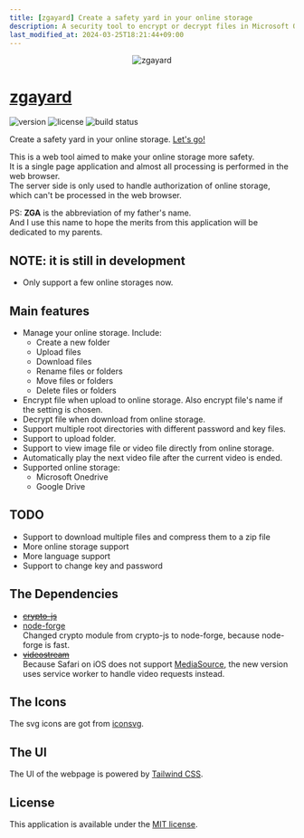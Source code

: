 ```yaml
---
title: [zgayard] Create a safety yard in your online storage
description: A security tool to encrypt or decrypt files in Microsoft Onedrive or Google Drive.
last_modified_at: 2024-03-25T18:21:44+09:00
---
```

<div align="center"><img src="https://zboris12.github.io/zgayard/src/img/logo.png" title="zgayard"></div>

# [zgayard](https://github.com/zboris12/zgayard)
![version](https://img.shields.io/github/package-json/v/zboris12/zgayard)
![license](https://img.shields.io/github/license/zboris12/zgayard)
![build status](https://img.shields.io/badge/build-passing-brightgreen?logo=cloudflare)

Create a safety yard in your online storage. [Let's go!](https://zgayard.pages.dev/)  

This is a web tool aimed to make your online storage more safety.  
It is a single page application and almost all processing is performed in the web browser.  
The server side is only used to handle authorization of online storage, which can't be processed in the web browser.

PS: __ZGA__ is the abbreviation of my father's name.  
And I use this name to hope the merits from this application will be dedicated to my parents.

## NOTE: it is still in development

* Only support a few online storages now.

## Main features

* Manage your online storage. Include:
  * Create a new folder
  * Upload files
  * Download files
  * Rename files or folders
  * Move files or folders
  * Delete files or folders
* Encrypt file when upload to online storage. Also encrypt file's name if the setting is chosen.
* Decrypt file when download from online storage.
* Support multiple root directories with different password and key files.
* Support to upload folder.
* Support to view image file or video file directly from online storage.
* Automatically play the next video file after the current video is ended.
* Supported online storage:
  * Microsoft Onedrive
  * Google Drive

## TODO

* Support to download multiple files and compress them to a zip file
* More online storage support
* More language support
* Support to change key and password

## The Dependencies

* ~~[crypto-js](https://github.com/brix/crypto-js)~~
* [node-forge](https://github.com/digitalbazaar/forge)  
Changed crypto module from crypto-js to node-forge, because node-forge is fast.
* ~~[videostream](https://github.com/jhiesey/videostream)~~  
Because Safari on iOS does not support [MediaSource](https://developer.mozilla.org/ja/docs/Web/API/MediaSource),
the new version uses service worker to handle video requests instead.

## The Icons

The svg icons are got from [iconsvg](https://iconsvg.xyz/).

## The UI

The UI of the webpage is powered by [Tailwind CSS](https://tailwindcss.com/).

## License

This application is available under the
[MIT license](https://opensource.org/licenses/MIT).

